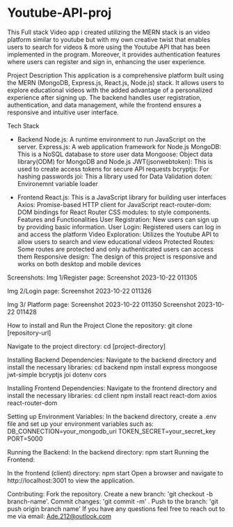 # Youtube-API-proj
This Full stack Video app i created utilizing the MERN stack is an video platform similar to youtube but with my own creative twist that enables users to search for videos & more using the Youtube API that has been implemented in the program. Moreover, it provides authentication features where users can register and sign in, enhancing the user experience.

Project Description
This application is a comprehensive platform built using the MERN (MongoDB, Express.js, React.js, Node.js) stack. It allows users to explore educational videos with the added advantage of a personalized experience after signing up. The backend handles user registration, authentication, and data management, while the frontend ensures a responsive and intuitive user interface.

Tech Stack
* Backend
Node.js: A runtime environment to run JavaScript on the server.
Express.js: A web application framework for Node.js
MongoDB: This is a NoSQL database to store user data
Mongoose: Object data library(ODM) for MongoDB and Node.js
JWT(jsonwebtoken): This is used to create access tokens for secure API requests
bcryptjs: For hashing passwords
joi: This a library used for Data Validation
doten: Environemnt variable loader

* Frontend
React.js: This is a JavaScript library for building user interfaces
Axios: Promise-based HTTP client for JavaScript
react-router-dom: DOM bindings for React Router
CSS modules: to style components.
Features and Functionalities
User Registration: New users can sign up by providing basic information.
User Login: Registered users can log in and access the platform
Video Exploration: Utilizes the Youtube API to allow users to search and view educational videos
Protected Routes: Some routes are protected and only authenticated users can access them
Responsive design: The design of this project is responsive and works on both desktop and mobile devices

Screenshots:
Img 1/Register page:
Screenshot 2023-10-22 011305

Img 2/Login page:
Screenshot 2023-10-22 011326

Img 3/ Platform page:
Screenshot 2023-10-22 011350 Screenshot 2023-10-22 011428

How to install and Run the Project
Clone the repository:
git clone [repository-url]

Navigate to the project directory:
cd [project-directory]

Installing Backend Dependencies:
Navigate to the backend directory and install the necessary libraries:
cd backend npm install express mongoose jwt-simple bcryptjs joi dotenv cors

Installing Frontend Dependencies:
Navigate to the frontend directory and install the necessary libraries:
cd client npm install react react-dom axios react-router-dom

Setting up Environment Variables:
In the backend directory, create a .env file and set up your environment variables such as:
DB_CONNECTION=your_mongodb_uri TOKEN_SECRET=your_secret_key PORT=5000

Running the Backend:
In the backend directory:
npm start Running the Frontend:

In the frontend (client) directory:
npm start Open a browser and navigate to http://localhost:3001 to view the application.

Contributing:
Fork the repository.
Create a new branch: 'git checkout -b branch-name'.
Commit changes: 'git commit -m' .
Push to the branch: 'git push origin branch name'
If you have any questions feel free to reach out to me via email: Ade.212@outlook.com

